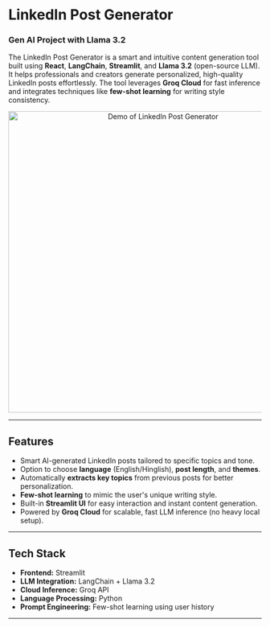# LinkedIn Post Generator  
### Gen AI Project with Llama 3.2

The LinkedIn Post Generator is a smart and intuitive content generation tool built using **React**, **LangChain**, **Streamlit**, and **Llama 3.2** (open-source LLM). It helps professionals and creators generate personalized, high-quality LinkedIn posts effortlessly. The tool leverages **Groq Cloud** for fast inference and integrates techniques like **few-shot learning** for writing style consistency.

<p align="center">
  <img src="p1.gif" alt="Demo of LinkedIn Post Generator" width="600"/>
</p>

---

## Features

- Smart AI-generated LinkedIn posts tailored to specific topics and tone.
- Option to choose **language** (English/Hinglish), **post length**, and **themes**.
- Automatically **extracts key topics** from previous posts for better personalization.
- **Few-shot learning** to mimic the user's unique writing style.
- Built-in **Streamlit UI** for easy interaction and instant content generation.
- Powered by **Groq Cloud** for scalable, fast LLM inference (no heavy local setup).

---

## Tech Stack

- **Frontend:** Streamlit  
- **LLM Integration:** LangChain + Llama 3.2  
- **Cloud Inference:** Groq API  
- **Language Processing:** Python  
- **Prompt Engineering:** Few-shot learning using user history

---

